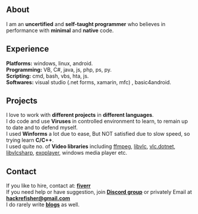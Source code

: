 ## About 
I am an **uncertified** and **self-taught programmer** who believes in performance with **minimal** and **native** code. 
## Experience
**Platforms:** windows, linux, android.<br>
**Programming:** VB, C#, java, js, php, ps, py.<br>
**Scripting:** cmd, bash, vbs, hta, js.<br>
**Softwares:** visual studio (.net forms, xamarin, mfc) , basic4android.<br>
## Projects
I love to work with **different projects** in **different languages**. <br>
I do code and use **Viruses** in controlled environment to learn, to remain up to date and to defend myself.<br>
I used **Winforms** a lot due to ease, But NOT satisfied due to slow speed, so trying learn **C/C++**.<br>
I used quite no. of **Video libraries** including <a href=github.com/rockcarry/fanplayer>ffmpeg</a>, <a href=videolan.org/vlc/libvlc.html>libvlc</a>, <a href=github.com/ZeBobo5/Vlc.DotNet>vlc.dotnet</a>, <a href=github.com/videolan/libvlcsharp>libvlcsharp</a>, <a href=exoplayer.dev>exoplayer</a>, windows media player etc.
## Contact 
If you like to hire, contact at: <a href="https://www.fiverr.com/grayprogrammerz"><b>fiverr</b></a><br>
If you need help or have suggestion, join <a href="https://discord.gg/Hu5XPGMTuk"><b>Discord group</b></a> or privately Email at <a href="mailto:hackrefisher@gmail.com"><b>hackrefisher@gmail.com</b></a></b><br>
I do rarely write <a href="https://tiplava.blogspot.com/"><b>blogs</b></a> as well.<br>
